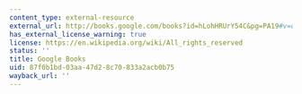 ```yaml
---
content_type: external-resource
external_url: http://books.google.com/books?id=hLohHRUrY54C&pg=PA19#v=onepage
has_external_license_warning: true
license: https://en.wikipedia.org/wiki/All_rights_reserved
status: ''
title: Google Books
uid: 87f0b1bd-03aa-47d2-8c70-833a2acb0b75
wayback_url: ''
---
```

